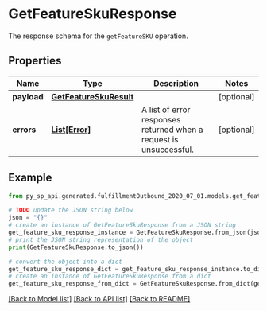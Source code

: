 # GetFeatureSkuResponse

The response schema for the `getFeatureSKU` operation.

## Properties

Name | Type | Description | Notes
------------ | ------------- | ------------- | -------------
**payload** | [**GetFeatureSkuResult**](GetFeatureSkuResult.md) |  | [optional] 
**errors** | [**List[Error]**](Error.md) | A list of error responses returned when a request is unsuccessful. | [optional] 

## Example

```python
from py_sp_api.generated.fulfillmentOutbound_2020_07_01.models.get_feature_sku_response import GetFeatureSkuResponse

# TODO update the JSON string below
json = "{}"
# create an instance of GetFeatureSkuResponse from a JSON string
get_feature_sku_response_instance = GetFeatureSkuResponse.from_json(json)
# print the JSON string representation of the object
print(GetFeatureSkuResponse.to_json())

# convert the object into a dict
get_feature_sku_response_dict = get_feature_sku_response_instance.to_dict()
# create an instance of GetFeatureSkuResponse from a dict
get_feature_sku_response_from_dict = GetFeatureSkuResponse.from_dict(get_feature_sku_response_dict)
```
[[Back to Model list]](../README.md#documentation-for-models) [[Back to API list]](../README.md#documentation-for-api-endpoints) [[Back to README]](../README.md)


